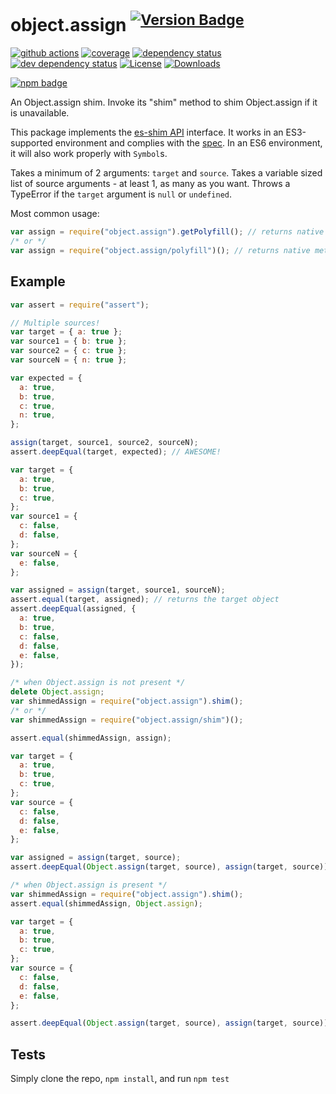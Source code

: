# object.assign <sup>[![Version Badge][npm-version-svg]][npm-url]</sup>

[![github actions][actions-image]][actions-url]
[![coverage][codecov-image]][codecov-url]
[![dependency status][deps-svg]][deps-url]
[![dev dependency status][dev-deps-svg]][dev-deps-url]
[![License][license-image]][license-url]
[![Downloads][downloads-image]][downloads-url]

[![npm badge][npm-badge-png]][npm-url]

An Object.assign shim. Invoke its "shim" method to shim Object.assign if it is unavailable.

This package implements the [es-shim API](https://github.com/es-shims/api) interface. It works in an ES3-supported environment and complies with the [spec](http://www.ecma-international.org/ecma-262/6.0/#sec-object.assign). In an ES6 environment, it will also work properly with `Symbol`s.

Takes a minimum of 2 arguments: `target` and `source`.
Takes a variable sized list of source arguments - at least 1, as many as you want.
Throws a TypeError if the `target` argument is `null` or `undefined`.

Most common usage:

```js
var assign = require("object.assign").getPolyfill(); // returns native method if compliant
/* or */
var assign = require("object.assign/polyfill")(); // returns native method if compliant
```

## Example

```js
var assert = require("assert");

// Multiple sources!
var target = { a: true };
var source1 = { b: true };
var source2 = { c: true };
var sourceN = { n: true };

var expected = {
  a: true,
  b: true,
  c: true,
  n: true,
};

assign(target, source1, source2, sourceN);
assert.deepEqual(target, expected); // AWESOME!
```

```js
var target = {
  a: true,
  b: true,
  c: true,
};
var source1 = {
  c: false,
  d: false,
};
var sourceN = {
  e: false,
};

var assigned = assign(target, source1, sourceN);
assert.equal(target, assigned); // returns the target object
assert.deepEqual(assigned, {
  a: true,
  b: true,
  c: false,
  d: false,
  e: false,
});
```

```js
/* when Object.assign is not present */
delete Object.assign;
var shimmedAssign = require("object.assign").shim();
/* or */
var shimmedAssign = require("object.assign/shim")();

assert.equal(shimmedAssign, assign);

var target = {
  a: true,
  b: true,
  c: true,
};
var source = {
  c: false,
  d: false,
  e: false,
};

var assigned = assign(target, source);
assert.deepEqual(Object.assign(target, source), assign(target, source));
```

```js
/* when Object.assign is present */
var shimmedAssign = require("object.assign").shim();
assert.equal(shimmedAssign, Object.assign);

var target = {
  a: true,
  b: true,
  c: true,
};
var source = {
  c: false,
  d: false,
  e: false,
};

assert.deepEqual(Object.assign(target, source), assign(target, source));
```

## Tests

Simply clone the repo, `npm install`, and run `npm test`

[npm-url]: https://npmjs.org/package/object.assign
[npm-version-svg]: http://versionbadg.es/ljharb/object.assign.svg
[travis-svg]: https://travis-ci.org/ljharb/object.assign.svg
[travis-url]: https://travis-ci.org/ljharb/object.assign
[deps-svg]: https://david-dm.org/ljharb/object.assign.svg?theme=shields.io
[deps-url]: https://david-dm.org/ljharb/object.assign
[dev-deps-svg]: https://david-dm.org/ljharb/object.assign/dev-status.svg?theme=shields.io
[dev-deps-url]: https://david-dm.org/ljharb/object.assign#info=devDependencies
[npm-badge-png]: https://nodei.co/npm/object.assign.png?downloads=true&stars=true
[license-image]: http://img.shields.io/npm/l/object.assign.svg
[license-url]: LICENSE
[downloads-image]: http://img.shields.io/npm/dm/object.assign.svg
[downloads-url]: http://npm-stat.com/charts.html?package=object.assign
[codecov-image]: https://codecov.io/gh/ljharb/object.assign/branch/main/graphs/badge.svg
[codecov-url]: https://app.codecov.io/gh/ljharb/object.assign/
[actions-image]: https://img.shields.io/endpoint?url=https://github-actions-badge-u3jn4tfpocch.runkit.sh/ljharb/object.assign
[actions-url]: https://github.com/ljharb/object.assign/actions
